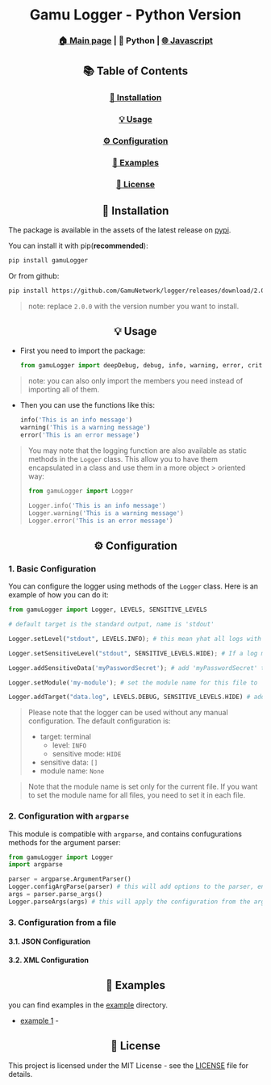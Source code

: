 # <div align="center">Gamu Logger - Python Version</div>

### <div align="center"><a href="../readme.md">🏠 Main page</a> | 🐍 Python | <a href="../javascript/readme.md">🌐 Javascript</a></div>


## <div align="center">📚 Table of Contents</div>
<div align="center">
    <h3><a href="#-installation">🔨 Installation</a></h3>
    <h3><a href="#-usage">💡 Usage</a></h3>
    <h3><a href="#️-configuration">⚙️ Configuration</a></h3>
    <h3><a href="#-examples">📁 Examples</a></h3>
    <h3><a href="#-license">📜 License</a></h3>
</div>


## <div align="center">🔨 Installation</div>
The package is available in the assets of the latest release on [pypi](https://pypi.org/project/gamuLogger).

You can install it with pip(**recommended**):
```bash
pip install gamuLogger
```
Or from github:
```bash
pip install https://github.com/GamuNetwork/logger/releases/download/2.0.0/gamu_logger-2.0.0-py3-none-any.whl
```
> note: replace `2.0.0` with the version number you want to install.



## <div align="center">💡 Usage</div>

- First you need to import the package:
    ```python
    from gamuLogger import deepDebug, debug, info, warning, error, critical, Logger, LEVELS, SENSITIVE_LEVELS
    ```
> note: you can also only import the members you need instead of importing all of them.

- Then you can use the functions like this:
    ```python
    info('This is an info message')
    warning('This is a warning message')
    error('This is an error message')
    ```

> You may note that the logging function are also available as static methods in the `Logger` class. This allow you to have them encapsulated in a class and use them in a more object > oriented way:
> ```python
> from gamuLogger import Logger
> 
> Logger.info('This is an info message')
> Logger.warning('This is a warning message')
> Logger.error('This is an error message')
> ```


## <div align="center">⚙️ Configuration</div>

### 1. Basic Configuration
You can configure the logger using methods of the `Logger` class. Here is an example of how you can do it:
```python
from gamuLogger import Logger, LEVELS, SENSITIVE_LEVELS

# default target is the standard output, name is 'stdout'

Logger.setLevel("stdout", LEVELS.INFO); # this mean yhat all logs with level less than INFO will be ignored

Logger.setSensitiveLevel("stdout", SENSITIVE_LEVELS.HIDE); # If a log message contains sensitive data, it will be hidden

Logger.addSensitiveData('myPasswordSecret'); # add 'myPasswordSecret' to the list of sensitive data (if a log message contains any of them, it will be hidden according to the sensitive level)

Logger.setModule('my-module'); # set the module name for this file to 'my-module' (this will be displayed in the log message) (by default, no module name is set)

Logger.addTarget("data.log", LEVELS.DEBUG, SENSITIVE_LEVELS.HIDE) # add a new target to the logger (this will log all messages with level less than DEBUG to the file 'data.log' and hide sensitive data if any)
```

> Please note that the logger can be used without any manual configuration. The default configuration is:
> - target: terminal
>   - level: `INFO`
>   - sensitive mode: `HIDE`
> - sensitive data: `[]`
> - module name: `None`

> Note that the module name is set only for the current file. If you want to set the module name for all files, you need to set it in each file.


### 2. Configuration with `argparse`
This module is compatible with `argparse`, and contains confugurations methods for the argument parser:
```python
from gamuLogger import Logger
import argparse

parser = argparse.ArgumentParser()
Logger.configArgParse(parser) # this will add options to the parser, encapsulated in a group named 'Logger configuration'
args = parser.parse_args()
Logger.parseArgs(args) # this will apply the configuration from the arguments to the logger
```

### 3. Configuration from a file
#### 3.1. JSON Configuration

#### 3.2. XML Configuration


## <div align="center">📁 Examples</div>
you can find examples in the [example](./example) directory.
- [example 1](./example/example1) - 



## <div align="center">📜 License</div>

This project is licensed under the MIT License - see the [LICENSE](../LICENSE) file for details.
